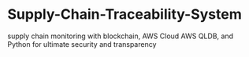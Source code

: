# Supply-Chain-Traceability-System
supply chain monitoring with blockchain, AWS Cloud  AWS QLDB, and Python for ultimate security and transparency
